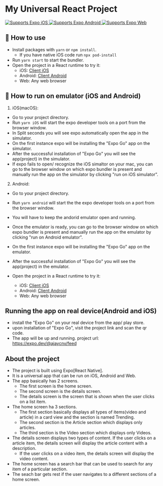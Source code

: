 # My Universal React Project

<p>
  <!-- iOS -->
  <a href="https://itunes.apple.com/app/apple-store/id982107779">
    <img alt="Supports Expo iOS" longdesc="Supports Expo iOS" src="https://img.shields.io/badge/iOS-4630EB.svg?style=flat-square&logo=APPLE&labelColor=999999&logoColor=fff" />
  </a>
  <!-- Android -->
  <a href="https://play.google.com/store/apps/details?id=host.exp.exponent&referrer=blankexample">
    <img alt="Supports Expo Android" longdesc="Supports Expo Android" src="https://img.shields.io/badge/Android-4630EB.svg?style=flat-square&logo=ANDROID&labelColor=A4C639&logoColor=fff" />
  </a>
  <!-- Web -->
  <a href="https://docs.expo.dev/workflow/web/">
    <img alt="Supports Expo Web" longdesc="Supports Expo Web" src="https://img.shields.io/badge/web-4630EB.svg?style=flat-square&logo=GOOGLE-CHROME&labelColor=4285F4&logoColor=fff" />
  </a>
</p>






## 🚀 How to use

- Install packages with `yarn` or `npm install`.
  - If you have native iOS code run `npx pod-install`
- Run `yarn start` to start the bundler.
- Open the project in a React runtime to try it:
  - iOS: [Client iOS](https://itunes.apple.com/app/apple-store/id982107779)
  - Android: [Client Android](https://play.google.com/store/apps/details?id=host.exp.exponent&referrer=blankexample)
  - Web: Any web browser

## 🚀 How to run on emulator (iOS and Android)

1. iOS(macOS):
  - Go to your project directory.
  - Run `yarn iOS` will start the expo developer tools on a port from the browser window.
  - In Split seconds you will see expo automatically open the app in the simulator.
  - On the first instance expo will be installing the "Expo Go" app on the simulator.
  - After the successful installation of "Expo Go" you will see the app(project) in the simulator.
  - If expo fails to open/ recognize the iOS simaltor on your mac, you can go to the browser window on which expo bundler is present and manually run the app on the simulator by clicking "run on iOS simulator".

2. Android:
  - Go to your project directory.
  - Run `yarn android` will start the the expo developer tools on a port from the browser window.
  - You will have to keep the andorid emulator open and running.
  - Once the emulator is ready, you can go to the browser window on which expo bundler is present and manually run the app on the emulator by clicking "run on Android emulator".
  - On the first instance expo will be installing the "Expo Go" app on the emulator.
  - After the successful installation of "Expo Go" you will see the app(project) in the emulator.

- Open the project in a React runtime to try it:
  - iOS: [Client iOS](https://itunes.apple.com/app/apple-store/id982107779)
  - Android: [Client Android](https://play.google.com/store/apps/details?id=host.exp.exponent&referrer=blankexample)
  - Web: Any web browser

## Running the app on real device(Android and iOS)
- install the "Expo Go" on your real device from the app/ play store.
- upon installation of "Expo Go", visit the project link and scan the qr code.
- The app will be up and running.
  project url: https://expo.dev/@ajaycnv/feed


## About the project

- The project is built using Expo[React Native].
- It is a universal app that can be run on iOS, Android and Web.
- The app basically has 2 screens.
  - The first screen is the home screen.
  - The second screen is the details screen.
  - The details screen is the screen that is shown when the user clicks on a list item.
- The home screen ha 3 sections.
  - The first section basically displays all types of items(video and article) in a   card view and the section is named Trending.
  - The second section is the Article section which displays only articles.
  - The third section is the Video section which displays only Videos.
- The details screen displays two types of content. If the user clicks on a article item, the details screen will display the article content with a description.
  - If the user clicks on a video item, the details screen will display the video content.
- The home screen has a search bar that can be used to search for any item of a particular section.
- The seach bar gets rest if the user navigates to a different sections of a home screen.

